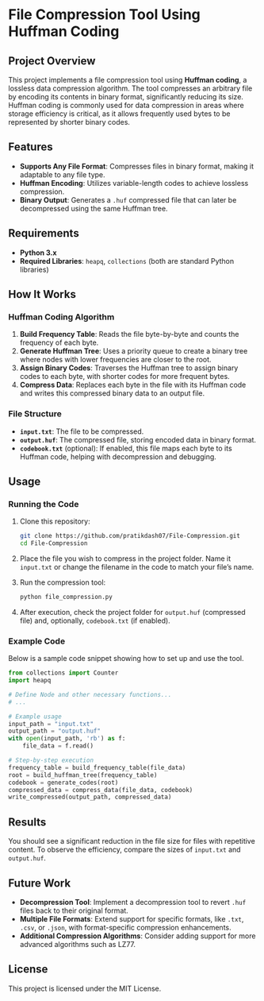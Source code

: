 
# File Compression Tool Using Huffman Coding

## Project Overview
This project implements a file compression tool using **Huffman coding**, a lossless data compression algorithm. The tool compresses an arbitrary file by encoding its contents in binary format, significantly reducing its size. Huffman coding is commonly used for data compression in areas where storage efficiency is critical, as it allows frequently used bytes to be represented by shorter binary codes.

## Features
- **Supports Any File Format**: Compresses files in binary format, making it adaptable to any file type.
- **Huffman Encoding**: Utilizes variable-length codes to achieve lossless compression.
- **Binary Output**: Generates a `.huf` compressed file that can later be decompressed using the same Huffman tree.

## Requirements
- **Python 3.x**
- **Required Libraries**: `heapq`, `collections` (both are standard Python libraries)

## How It Works
### Huffman Coding Algorithm
1. **Build Frequency Table**: Reads the file byte-by-byte and counts the frequency of each byte.
2. **Generate Huffman Tree**: Uses a priority queue to create a binary tree where nodes with lower frequencies are closer to the root.
3. **Assign Binary Codes**: Traverses the Huffman tree to assign binary codes to each byte, with shorter codes for more frequent bytes.
4. **Compress Data**: Replaces each byte in the file with its Huffman code and writes this compressed binary data to an output file.

### File Structure
- **`input.txt`**: The file to be compressed.
- **`output.huf`**: The compressed file, storing encoded data in binary format.
- **`codebook.txt`** (optional): If enabled, this file maps each byte to its Huffman code, helping with decompression and debugging.

## Usage
### Running the Code
1. Clone this repository:
   ```bash
   git clone https://github.com/pratikdash07/File-Compression.git
   cd File-Compression
   ```

2. Place the file you wish to compress in the project folder. Name it `input.txt` or change the filename in the code to match your file’s name.

3. Run the compression tool:
   ```bash
   python file_compression.py
   ```

4. After execution, check the project folder for `output.huf` (compressed file) and, optionally, `codebook.txt` (if enabled).

### Example Code
Below is a sample code snippet showing how to set up and use the tool.

```python
from collections import Counter
import heapq

# Define Node and other necessary functions...
# ...

# Example usage
input_path = "input.txt"
output_path = "output.huf"
with open(input_path, 'rb') as f:
    file_data = f.read()

# Step-by-step execution
frequency_table = build_frequency_table(file_data)
root = build_huffman_tree(frequency_table)
codebook = generate_codes(root)
compressed_data = compress_data(file_data, codebook)
write_compressed(output_path, compressed_data)
```

## Results
You should see a significant reduction in the file size for files with repetitive content. To observe the efficiency, compare the sizes of `input.txt` and `output.huf`.

## Future Work
- **Decompression Tool**: Implement a decompression tool to revert `.huf` files back to their original format.
- **Multiple File Formats**: Extend support for specific formats, like `.txt`, `.csv`, or `.json`, with format-specific compression enhancements.
- **Additional Compression Algorithms**: Consider adding support for more advanced algorithms such as LZ77.

## License
This project is licensed under the MIT License.
